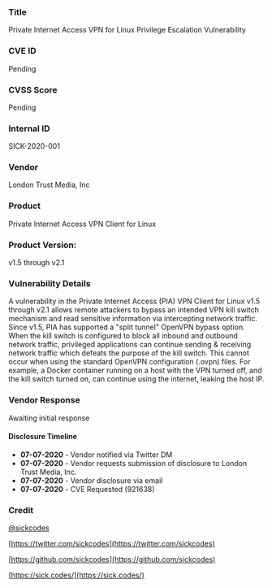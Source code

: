 ### Title
Private Internet Access VPN for Linux Privilege Escalation Vulnerability

### CVE ID
Pending

### CVSS Score
Pending

### Internal ID
SICK-2020-001
        
### Vendor
London Trust Media, Inc         
        
### Product
Private Internet Access VPN Client for Linux

### Product Version:
v1.5 through v2.1
        
### Vulnerability Details
A vulnerability in the Private Internet Access (PIA) VPN Client for Linux v1.5 through v2.1 allows remote attackers to bypass an intended VPN kill switch mechanism and read sensitive information via intercepting network traffic. Since v1.5, PIA has supported a "split tunnel" OpenVPN bypass option. When the kill switch is configured to block all inbound and outbound network traffic, privileged applications can continue sending & receiving network traffic which defeats the purpose of the kill switch. This cannot occur when using the standard OpenVPN configuration (.ovpn) files. For example, a Docker container running on a host with the VPN turned off, and the kill switch turned on, can continue using the internet, leaking the host IP.

### Vendor Response
Awaiting initial response
        
#### Disclosure Timeline
* **07-07-2020** - Vendor notified via Twitter DM
* **07-07-2020** - Vendor requests submission of disclosure to London Trust Media, Inc.
* **07-07-2020** - Vendor disclosure via email      
* **07-07-2020** - CVE Requested (921638)

### Credit
[@sickcodes](https://github.com/sickcodes/)

[https://twitter.com/sickcodes](https://twitter.com/sickcodes)

[https://github.com/sickcodes](https://github.com/sickcodes)

[https://sick.codes/](https://sick.codes/)


